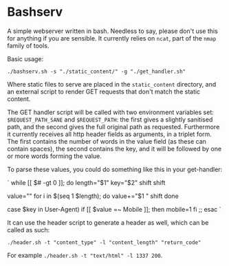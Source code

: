# Bashserv
A simple webserver written in bash. Needless to say, please don't use this for anything if you are sensible. It currently relies on `ncat`, part of the `nmap` family of tools.

Basic usage:

    ./bashserv.sh -s "./static_content/" -g "./get_handler.sh"

Where static files to serve are placed in the `static_content` directory, and an external script to render GET requests that don't match the static content.

The GET handler script will be called with two environment variables set: `$REQUEST_PATH_SANE` and `$REQUEST_PATH`: the first gives a slightly sanitised path, and the second gives the full original path as requested. Furthermore it currently receives all http header fields as arguments, in a triplet form. The first contains the number of words in the value field (as these can contain spaces), the second contains the key, and it will be followed by one or more words forming the value.

To parse these values, you could do something like this in your get-handler:

`
while [[ $# -gt 0 ]]; do
  length="$1"
  key="$2"
  shift
  shift

  value=""
  for i in $(seq 1 $length); do
    value+="$1 "
    shift
  done

  case $key in
  User-Agent)
    if [[ $value =~ Mobile ]]; then
      mobile=1
    fi
    ;;
  esac
`

It can use the header script to generate a header as well, which can be called as such:

    ./header.sh -t "content_type" -l "content_length" "return_code"

For example `./header.sh -t "text/html" -l 1337 200`.

